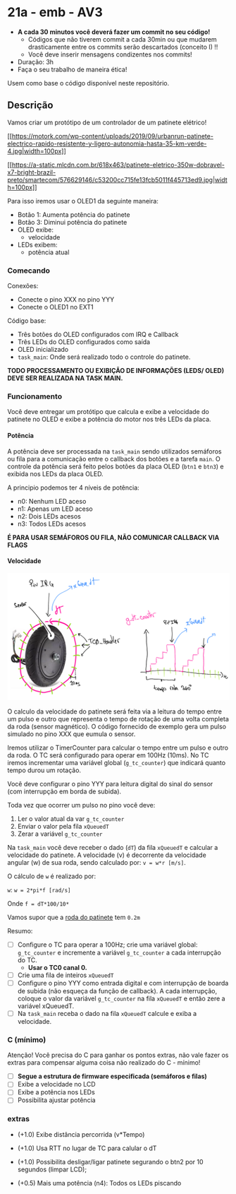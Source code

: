 # 21a - emb - AV3

- **A cada 30 minutos você deverá fazer um commit no seu código!**
    - Códigos que não tiverem commit a cada 30min ou que mudarem drasticamente entre os commits serão descartados (conceito I) !!
    - Você deve inserir mensagens condizentes nos commits!
- Duração: 3h
- Faça o seu trabalho de maneira ética!

Usem como base o código disponível neste repositório.

## Descrição

Vamos criar um protótipo de um controlador de um patinete elétrico! 

[[https://motork.com/wp-content/uploads/2019/09/urbanrun-patinete-electrico-rapido-resistente-y-ligero-autonomia-hasta-35-km-verde-4.jpg|width=100px]]

[[https://a-static.mlcdn.com.br/618x463/patinete-eletrico-350w-dobravel-x7-bright-brazil-preto/smartecom/576629146/c53200cc715fe13fcb5011f445713ed9.jpg|width=100px]]

Para isso iremos usar o OLED1 da seguinte maneira:

- Botão 1: Aumenta potência do patinete
- Botão 3: Diminui potência do patinete
- OLED exibe:
    - velocidade
- LEDs exibem:
    - potência atual

### Comecando

Conexões:

- Conecte o pino XXX no pino YYY
- Conecte o OLED1 no EXT1

Código base:

- Três botões do OLED configurados com IRQ e Callback
- Três LEDs do OLED configurados como saída
- OLED inicializado 
- `task_main`: Onde será realizado todo o controle do patinete.

**TODO PROCESSAMENTO OU EXIBIÇÃO DE INFORMAÇÕES (LEDS/ OLED) DEVE SER REALIZADA NA TASK MAIN.**

### Funcionamento

Você deve entregar um protótipo que calcula e exibe a velocidade do patinete no OLED e exibe a potência do motor nos três LEDs da placa.

#### Potência

A potência deve ser processada na `task_main` sendo utilizados semáforos ou fila para a comunicação entre o callback dos botões e a tarefa `main`. O controle da potência será feito pelos botões da placa OLED (`btn1` e `btn3`) e exibida nos LEDs da placa OLED. 

A principio podemos ter 4 níveis de potência:

- n0: Nenhum LED aceso
- n1: Apenas um LED aceso 
- n2: Dois LEDs acesos
- n3: Todos LEDs acesos

**É PARA USAR SEMÁFOROS OU FILA, NÃO COMUNICAR CALLBACK VIA FLAGS**

#### Velocidade

![](roda.png)

O calculo da velocidade do patinete será feita via a leitura do tempo entre um pulso e outro que representa o tempo de rotação de uma volta completa da roda (sensor magnético). O código fornecido de exemplo gera um pulso simulado no pino XXX que eumula o sensor.

Iremos utilizar o TimerCounter para calcular o tempo entre um pulso e outro da roda. O TC será configurado para operar em 100Hz (10ms). No TC iremos incrementar uma variável global (`g_tc_counter`) que indicará quanto tempo durou um rotação.

Você deve configurar o pino YYY para leitura digital do sinal do sensor (com interrupção em borda de subida).

Toda vez que ocorrer um pulso no pino você deve:

1. Ler o valor atual da var `g_tc_counter`
1. Enviar o valor pela fila `xQueuedT`
1. Zerar a variável `g_tc_counter`

Na `task_main` você deve receber o dado (`dT`) da fila `xQueuedT` e calcular a velocidade do patinete. A velocidade (v) é decorrente da velocidade angular (w) de sua roda, sendo calculado por: `v = w*r [m/s]`.

O cálculo de `w` é realizado por:

`w`: `w = 2*pi*f [rad/s]`

Onde `f = dT*100/10*`

Vamos supor que a [roda do patinete](https://www.patinetesbrasil.com.br/products/roda-traseira-pneu-8-5-camara-de-ar-patinete-eletrico?variant=38077491806404&currency=BRL&utm_medium=product_sync&utm_source=google&utm_content=sag_organic&utm_campaign=sag_organic) tem `0.2m`

Resumo:

- [ ] Configure o TC para operar a 100Hz; crie uma variável global: `g_tc_counter` e incremente a variável `g_tc_counter` a cada interrupção do TC.
    - **Usar o TC0 canal 0.**
- [ ] Crie uma fila de inteiros `xQueuedT`
- [ ] Configure o pino YYY como entrada digital e com interrupção de boarda de subida (não esqueça da função de callback). A cada interrupção, coloque o valor da variável `g_tc_counter` na fila `xQueuedT` e então zere a variável xQueuedT.
- [ ] Na `task_main` receba o dado na fila `xQueuedT` calcule e exiba a velocidade.

### C (mínimo)

Atenção! Você precisa do C para ganhar os pontos extras, não vale fazer os extras para compensar alguma coisa não realizado do C - mínimo!

- [ ] **Segue a estrutura de firmware especificada (semáforos e filas)**
- [ ] Exibe a velocidade no LCD
- [ ] Exibe a potência nos LEDs
- [ ] Possibilita ajustar potência

### extras 

- (+1.0) Exibe distância percorrida (v*Tempo)

- (+1.0) Usa RTT no lugar de TC para calular o dT

- (+1.0) Possibilita desligar/ligar patinete segurando o btn2 por 10 segundos (limpar LCD);

- (+0.5) Mais uma potência (n4): Todos os LEDs piscando
